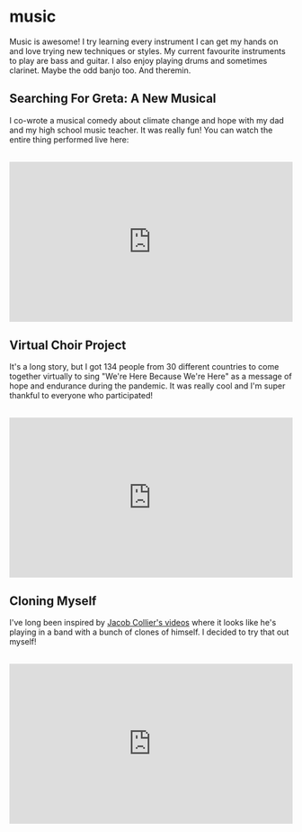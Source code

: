 music
======
Music is awesome! I try learning every instrument I can get my hands on and love trying new techniques or styles. My current favourite instruments to play are bass and guitar. I also enjoy playing drums and sometimes clarinet. Maybe the odd banjo too. And theremin. 


Searching For Greta: A New Musical
------
I co-wrote a musical comedy about climate change and hope with my dad and my high school music teacher. It was really fun! You can watch the entire thing performed live here: 

<br>
<div style="position:relative;padding-bottom:56.25%;"> <!-- 16:9 Ratio Babyyyy -->
<iframe style="width:100%;height:100%;position:absolute;left:0px;top:0px;" src="https://www.youtube.com/embed/YBpvT_3az4g" title="YouTube video player" frameborder="0" allow="accelerometer; autoplay; clipboard-write; encrypted-media; gyroscope; picture-in-picture" allowfullscreen=""></iframe>
</div>

Virtual Choir Project
------
It's a long story, but I got 134 people from 30 different countries to come together virtually to sing "We're Here Because We're Here" as a message of hope and endurance during the pandemic. It was really cool and I'm super thankful to everyone who participated! 

<br>
<div style="position:relative;padding-bottom:56.25%;"> <!-- 16:9 Ratio Babyyyy -->
<iframe style="width:100%;height:100%;position:absolute;left:0px;top:0px;" src="https://www.youtube.com/embed/HVfqbnz96kk" title="YouTube video player" frameborder="0" allow="accelerometer; autoplay; clipboard-write; encrypted-media; gyroscope; picture-in-picture" allowfullscreen=""></iframe>
</div>


Cloning Myself
-----
I've long been inspired by [Jacob Collier's videos](https://youtu.be/mJR6XSSKi-g?t=12) where it looks like he's playing in a band with a bunch of clones of himself. I decided to try that out myself! 

<br>
<div style="position:relative;padding-bottom:56.25%;"> <!-- 16:9 Ratio Babyyyy -->
<iframe style="width:100%;height:100%;position:absolute;left:0px;top:0px;" src="https://www.youtube.com/embed/Tng0EcHMr-U" title="YouTube video player" frameborder="0" allow="accelerometer; autoplay; clipboard-write; encrypted-media; gyroscope; picture-in-picture" allowfullscreen=""></iframe>
</div>

